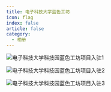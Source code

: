 ```yaml
---
title: 电子科技大学蓝色工坊
icon: flag
index: false
article: false
category:
  - 相册
---
```


![电子科技大学科技园蓝色工坊项目入驻1](https://drawing-bed-1317825917.cos.ap-chengdu.myqcloud.com/OpenSourceClub/OpenHarmony%E9%A1%B9%E7%9B%AE%E5%85%A5%E9%A9%BB1.jpg)

![电子科技大学科技园蓝色工坊项目入驻2](https://drawing-bed-1317825917.cos.ap-chengdu.myqcloud.com/OpenSourceClub/OpenHarmony%E9%A1%B9%E7%9B%AE%E5%85%A5%E9%A9%BB2.jpg)

![电子科技大学科技园蓝色工坊项目入驻3](https://drawing-bed-1317825917.cos.ap-chengdu.myqcloud.com/OpenSourceClub/OpenHarmony%E9%A1%B9%E7%9B%AE%E5%85%A5%E9%A9%BB3.jpg)